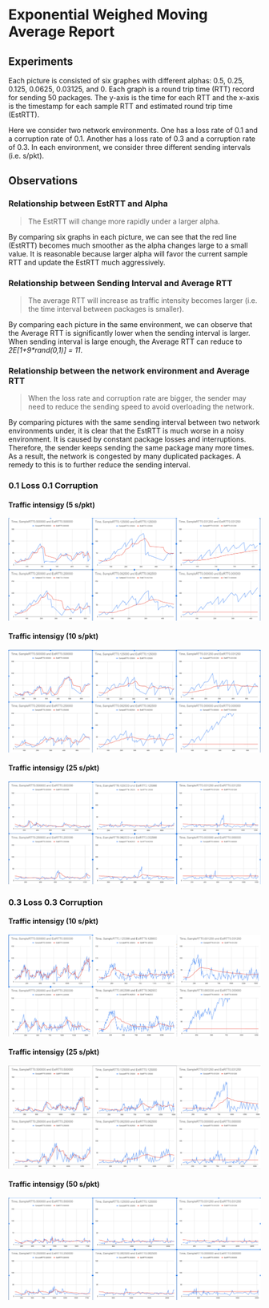 # Exponential Weighed Moving Average Report

## Experiments

Each picture is consisted of six graphes with different alphas: 0.5, 0.25, 0.125, 0.0625, 0.03125, and 0.
Each graph is a round trip time (RTT) record for sending 50 packages.
The y-axis is the time for each RTT and the x-axis is the timestamp for each sample RTT and estimated round trip time (EstRTT).

Here we consider two network environments.
One has a loss rate of 0.1 and a corruption rate of 0.1.
Another has a loss rate of 0.3 and a corruption rate of 0.3.
In each environment, we consider three different sending intervals (i.e. s/pkt).


## Observations

### Relationship between EstRTT and Alpha
> The EstRTT will change more rapidly under a larger alpha.

By comparing six graphs in each picture, we can see that the red line (EstRTT) becomes much smoother as the alpha changes large to a small value.
It is reasonable because larger alpha will favor the current sample RTT and update the EstRTT much aggressively. 

### Relationship between Sending Interval and Average RTT
> The average RTT will increase as traffic intensity becomes larger (i.e. the time interval between packages is smaller).

By comparing each picture in the same environment, we can observe that the Average RTT is significantly lower when the sending interval is larger.
When sending interval is large enough, the Average RTT can reduce to _2E[1+9*rand(0,1)] = 11_.

### Relationship between the network environment and Average RTT
> When the loss rate and corruption rate are bigger, the sender may need to reduce the sending speed to avoid overloading the network.

By comparing pictures with the same sending interval between two network environments under, it is clear that the EstRTT is much worse in a noisy environment.
It is caused by constant package losses and interruptions. 
Therefore, the sender keeps sending the same package many more times.
As a result, the network is congested by many duplicated packages.
A remedy to this is to further reduce the sending interval.

### 0.1 Loss 0.1 Corruption

#### Traffic intensigy (5 s/pkt)
![alt text](https://github.com/johncreed/networking_hw2/blob/master/report/pic/1-1-5.png)
#### Traffic intensigy (10 s/pkt)
![alt text](https://github.com/johncreed/networking_hw2/blob/master/report/pic/1-1-10.png)
#### Traffic intensigy (25 s/pkt)
![alt text](https://github.com/johncreed/networking_hw2/blob/master/report/pic/1-1-25.png)

### 0.3 Loss 0.3 Corruption

#### Traffic intensigy (10 s/pkt)
![alt text](https://github.com/johncreed/networking_hw2/blob/master/report/pic/3-3-10.png)
#### Traffic intensigy (25 s/pkt)
![alt text](https://github.com/johncreed/networking_hw2/blob/master/report/pic/3-3-25.png)
#### Traffic intensigy (50 s/pkt)
![alt text](https://github.com/johncreed/networking_hw2/blob/master/report/pic/3-3-50.png)
